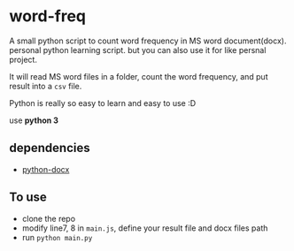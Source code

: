 # word-freq
A small python script to count word frequency in MS word document(docx). personal python learning script. but you can also use it for like persnal project.

It will read MS word files in a folder, count the word frequency, and put result into a `csv` file. 

Python is really so easy to learn and easy to use :D

use **python 3**

## dependencies
- [python-docx](https://python-docx.readthedocs.io/en/latest/user/install.html#install)


## To use
- clone the repo
- modify line7, 8 in `main.js`, define your result file and docx files path
- run `python main.py`




